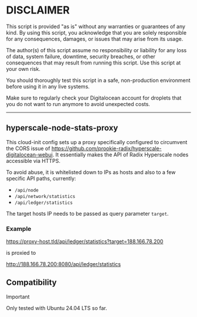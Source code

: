 # DISCLAIMER

This script is provided "as is" without any warranties or guarantees of any kind. 
By using this script, you acknowledge that you are solely responsible for any consequences, 
damages, or issues that may arise from its usage.

The author(s) of this script assume no responsibility or liability for any loss of data, 
system failure, downtime, security breaches, or other consequences that may result 
from running this script. Use this script at your own risk.

You should thoroughly test this script in a safe, non-production environment before using it in any live systems.

Make sure to regularly check your Digitalocean account for droplets that you do not want to run anymore
to avoid unexpected costs.

---

## hyperscale-node-stats-proxy

This cloud-init config sets up a proxy specifically configured to circumvent the CORS issue of https://github.com/prookie-radix/hyperscale-digitalocean-webui. It essentially makes the API of Radix Hyperscale nodes accessible via HTTPS.

To avoid abuse, it is whitelisted down to IPs as hosts and also to a few specific API paths, currently:

- `/api/node`
- `/api/network/statistics`
- `/api/ledger/statistics`

The target hosts IP needs to be passed as query parameter `target`.

### Example

https://proxy-host.tld/api/ledger/statistics?target=188.166.78.200

is proxied to

http://188.166.78.200:8080/api/ledger/statistics

## Compatibility

> [!IMPORTANT]
> Only tested with Ubuntu 24.04 LTS so far.
